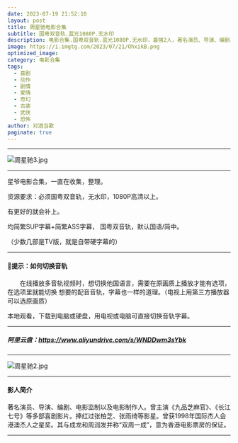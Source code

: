 ```yaml
---
date: 2023-07-19 21:52:10
layout: post
title: 周星驰电影合集
subtitle: 国粤双音轨.蓝光1080P.无水印
description: 电影合集.国粤双音轨.蓝光1080P.无水印，最强2人，著名演员、导演、编剧、电影监制以及电影制作人。曾主演《九品芝麻官》、《长江七号》等多部喜剧影片。捧红过张柏芝、张雨绮等影星...
image: https://i.imgtg.com/2023/07/21/OhxikB.png
optimized_image: 
category: 电影合集
tags:
  - 喜剧
  - 动作
  - 剧情
  - 爱情
  - 奇幻
  - 古装
  - 武侠
  - 恐怖
author: 对酒当歌
paginate: true
---
```

---
![周星驰3.jpg](https://i.imgtg.com/2023/07/21/Ohxnms.png)

---
星爷电影合集，一直在收集，整理。  

资源要求：必须国粤双音轨，无水印，1080P高清以上。  

有更好的就会补上。  

均简繁SUP字幕+简繁ASS字幕， 国粤双音轨，默认国语/简中。

（少数几部是TV版，就是自带硬字幕的）

---

#### 🔔提示：如何切换音轨

　　在线播放多音轨视频时，想切换他国语言，需要在原画质上播放才能有选项，在选项里就能切换
想要的配音音轨，字幕也一样的道理。（电视上用第三方播放器可以选原画质）

本地观看，下载到电脑或硬盘，用电视或电脑可直接切换音轨字幕。

---

##### 阿里云盘：<https://www.aliyundrive.com/s/WNDDwm3sYbk>

---
![周星驰2.jpg](https://i.imgtg.com/2023/07/21/Ohx1YK.jpg)

---

#### 影人简介

著名演员、导演、编剧、电影监制以及电影制作人。曾主演《九品芝麻官》、《长江七号》等多部喜剧影片。捧红过张柏芝、张雨绮等影星。曾获1998年国际杰人会港澳杰人之星奖。其与成龙和周润发并称“双周一成”，意为香港电影票房的保证。

---
